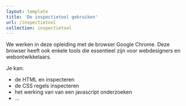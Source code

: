 ```yaml
---
layout: template
title: 'De inspectietool gebruiken'
url: /inspectietool
collection: inspectietool
---
```

We werken in deze opleiding met de browser Google Chrome. Deze browser heeft ook enkele tools die essentieel zijn voor webdesigners en webontwikkelaars.

Je kan:

* de HTML en inspecteren
* de CSS regels inspecteren
* het werking van van een javascript onderzoeken
* …